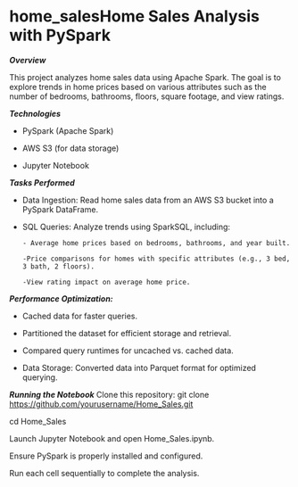 # home_salesHome Sales Analysis with PySpark
***Overview***

This project analyzes home sales data using Apache Spark. The goal is to explore trends in home prices based on various attributes such as the number of bedrooms, bathrooms, floors, square footage, and view ratings.

***Technologies***

- PySpark (Apache Spark)

- AWS S3 (for data storage)

- Jupyter Notebook

***Tasks Performed***

- Data Ingestion: Read home sales data from an AWS S3 bucket into a PySpark DataFrame.

- SQL Queries: Analyze trends using SparkSQL, including:

      - Average home prices based on bedrooms, bathrooms, and year built.

      -Price comparisons for homes with specific attributes (e.g., 3 bed, 3 bath, 2 floors).

      -View rating impact on average home price.

***Performance Optimization:***

- Cached data for faster queries.

- Partitioned the dataset for efficient storage and retrieval.

- Compared query runtimes for uncached vs. cached data.

- Data Storage: Converted data into Parquet format for optimized querying.

***Running the Notebook***
Clone this repository:
git clone https://github.com/yourusername/Home_Sales.git

cd Home_Sales

Launch Jupyter Notebook and open Home_Sales.ipynb.

Ensure PySpark is properly installed and configured.

Run each cell sequentially to complete the analysis.
